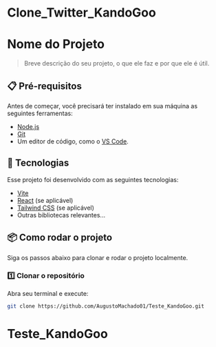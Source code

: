 # Clone_Twitter_KandoGoo

# Nome do Projeto

> Breve descrição do seu projeto, o que ele faz e por que ele é útil.

## 📋 Pré-requisitos

Antes de começar, você precisará ter instalado em sua máquina as seguintes ferramentas:

- [Node.js](https://nodejs.org/)
- [Git](https://git-scm.com/)
- Um editor de código, como o [VS Code](https://code.visualstudio.com/).

## 🚀 Tecnologias

Esse projeto foi desenvolvido com as seguintes tecnologias:

- [Vite](https://vitejs.dev/)
- [React](https://react.dev/) (se aplicável)
- [Tailwind CSS](https://tailwindcss.com/) (se aplicável)
- Outras bibliotecas relevantes...

## 📦 Como rodar o projeto

Siga os passos abaixo para clonar e rodar o projeto localmente.

### 1️⃣ Clonar o repositório

Abra seu terminal e execute:

```bash
git clone https://github.com/AugustoMachado01/Teste_KandoGoo.git
```
# Teste_KandoGoo
